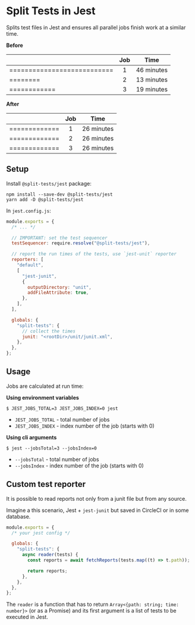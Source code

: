 # Split Tests in Jest

Splits test files in Jest and ensures all parallel jobs finish work at a similar time.

**Before**

|                             | Job |    Time    |
| --------------------------- | :-: | :--------: |
| =========================== |  1  | 46 minutes |
| ========                    |  2  | 13 minutes |
| ============                |  3  | 19 minutes |

**After**

|               | Job |    Time    |
| ------------- | :-: | :--------: |
| ============= |  1  | 26 minutes |
| ============= |  2  | 26 minutes |
| ============= |  3  | 26 minutes |

## Setup

Install `@split-tests/jest` package:

    npm install --save-dev @split-tests/jest
    yarn add -D @split-tests/jest

In `jest.config.js`:

```js
module.exports = {
  /* ... */

  // IMPORTANT: set the test sequencer
  testSequencer: require.resolve("@split-tests/jest"),

  // report the run times of the tests, use `jest-unit` reporter
  reporters: [
    "default",
    [
      "jest-junit",
      {
        outputDirectory: "unit",
        addFileAttribute: true,
      },
    ],
  ],

  globals: {
    "split-tests": {
      // collect the times
      junit: "<rootDir>/unit/junit.xml",
    },
  },
};
```

## Usage

Jobs are calculated at run time:

**Using environment variables**

    $ JEST_JOBS_TOTAL=3 JEST_JOBS_INDEX=0 jest

- `JEST_JOBS_TOTAL` - total number of jobs
- `JEST_JOBS_INDEX` - index number of the job (starts with 0)

**Using cli arguments**

    $ jest --jobsTotal=3 --jobsIndex=0

- `--jobsTotal` - total number of jobs
- `--jobsIndex` - index number of the job (starts with 0)

## Custom test reporter

It is possible to read reports not only from a junit file but from any source.

Imagine a this scenario, Jest + `jest-junit` but saved in CircleCI or in some database.

```js
module.exports = {
  /* your jest config */

  globals: {
    "split-tests": {
      async reader(tests) {
        const reports = await fetchReports(tests.map((t) => t.path));

        return reports;
      },
    },
  },
};
```

The `reader` is a function that has to return `Array<{path: string; time: number}>` (or as a Promise) and its first argument is a list of tests to be executed in Jest.
